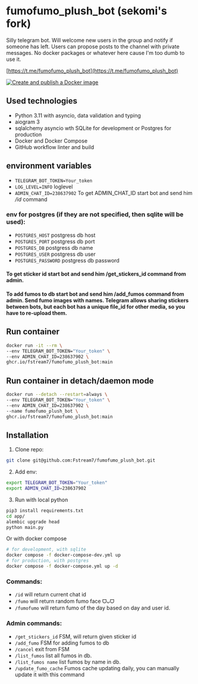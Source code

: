 # fumofumo_plush_bot (sekomi's fork)
Silly telegram bot. Will welcome new users in the group and notify if someone has left. Users can propose posts to the channel with private messages.
No docker packages or whatever here cause I'm too dumb to use it.

[https://t.me/fumofumo_plush_bot](https://t.me/fumofumo_plush_bot)

[![Create and publish a Docker image](https://github.com/Fstream7/fumofumo_plush_bot/actions/workflows/deploy-image.yml/badge.svg?branch=main)](https://github.com/Fstream7/fumofumo_plush_bot/actions/workflows/deploy-image.yml)


## Used technologies
* Python 3.11 with asyncio, data validation and typing
* aiogram 3
* sqlalchemy asyncio wth SQLite for development or Postgres for production
* Docker and Docker Compose
* GitHub  workflow linter and build

## environment variables
- `TELEGRAM_BOT_TOKEN=Your_token`
- `LOG_LEVEL=INFO` loglevel
- `ADMIN_CHAT_ID=238637902` To get ADMIN_CHAT_ID start bot and send him */id* command
### env for postgres (if they are not specified, then sqlite will be used):
- `POSTGRES_HOST` postgress db host
- `POSTGRES_PORT`  postgress db port
- `POSTGRES_DB` postgress db name
- `POSTGRES_USER` postgress db user
- `POSTGRES_PASSWORD` postgress db password

#### To get sticker id start bot and send him /get_stickers_id command from admin. 
#### To add fumos to db start bot and send him /add_fumos command from admin. Send fumo images with names. Telegram allows sharing  stickers between bots, but each bot has a unique file_id for other media, so you have to re-upload them. 

## Run container
```bash
docker run -it --rm \
--env TELEGRAM_BOT_TOKEN="Your_token" \
--env ADMIN_CHAT_ID=238637902 \
ghcr.io/fstream7/fumofumo_plush_bot:main
```

## Run container in detach/daemon mode
```bash
docker run --detach --restart=always \
--env TELEGRAM_BOT_TOKEN="Your_token" \
--env ADMIN_CHAT_ID=238637902 \
--name fumofumo_plush_bot \
ghcr.io/fstream7/fumofumo_plush_bot:main
```

## Installation
1. Clone repo:
```bash
git clone git@github.com:Fstream7/fumofumo_plush_bot.git
```
2. Add env:
```bash
export TELEGRAM_BOT_TOKEN="Your_token"
export ADMIN_CHAT_ID=238637902
```
3. Run with local python
```bash
pip3 install requirements.txt
cd app/
alembic upgrade head
python main.py
```
Or with docker compose
```bash
# for development, with sqlite
docker compose -f docker-compose-dev.yml up
# for production, with postgres
docker compose -f docker-compose.yml up -d 
```

### Commands:
 - `/id` will return current chat id
 - `/fumo` will return random fumo face ᗜᴗᗜ
 - `/fumofumo` will return fumo of the day based on day and user id. 
### Admin commands:
 - `/get_stickers_id` FSM, will return given sticker id
 - `/add_fumo` FSM for adding fumos to db
 - `/cancel` exit from FSM
 - `/list_fumos` list all fumos in db.
 - `/list_fumos name` list fumos by name in db.
 - `/update_fumo_cache` Fumos cache updating daily, you can manually update it with this command
